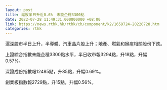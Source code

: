 ```yaml
---
layout: post
title: 滬股半日升近0.6%　未能企穩3300點
date: 2022-07-28 11:49:31.000000000 +08:00
link: https://news.rthk.hk/rthk/ch/component/k2/1659724-20220728.htm
categories: rthk
---
```


滬深股市半日上升，半導體、汽車晶片股上升；地產、燃氣和猴痘相關股份下跌。

上證綜合指數未能企穩3300點水平，半日收市報3294點，升18點，升幅0.57%。

深證成份指數報12485點，升85點，升幅0.69%。

創業板指數報2729點，升15點，升幅0.56%。
